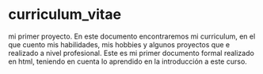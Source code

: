 # curriculum_vitae
mi primer proyecto.
En este documento encontraremos mi curriculum, en el que cuento mis habilidades, mis hobbies y algunos proyectos que e realizado a nivel profesional. Este es mi primer documento formal realizado en html, teniendo en cuenta lo aprendido en la introducción a este curso. 
